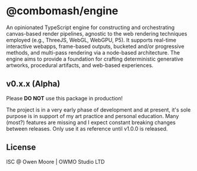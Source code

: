 # @combomash/engine

An opinionated TypeScript engine for constructing and orchestrating canvas-based render pipelines, agnostic to the web rendering techniques employed (e.g., ThreeJS, WebGL, WebGPU, P5). It supports real-time interactive webapps, frame-based outputs, bucketed and/or progressive methods, and multi-pass rendering via a node-based architecture. The engine aims to provide a foundation for crafting deterministic generative artworks, procedural artifacts, and web-based experiences.

## v0.x.x (Alpha)

Please **DO NOT** use this package in production!

The project is in a very early phase of development and at present, it's sole purpose is in support of my art practice and personal education. Many (most?) features are missing and I expect constant breaking changes between releases. Only use it as reference until v1.0.0 is released.

## License

ISC @ Owen Moore | OWMO Studio LTD

